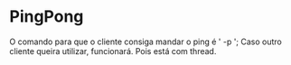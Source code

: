 # PingPong

O comando para que o cliente consiga mandar o ping é ' -p ';
Caso outro cliente queira utilizar, funcionará. Pois está com thread.
